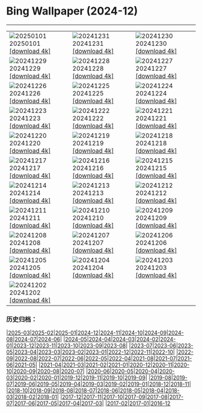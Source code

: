 # Bing Wallpaper (2024-12)
**************

<table><tr><td><img class="wallpaper" src="https://www.bing.com/th?id=OHR.RioNewYear_EN-US7216341802_1920x1080.jpg" alt="20250101"> 20250101 <a href="https://www.bing.com/th?id=OHR.RioNewYear_EN-US7216341802_UHD.jpg">[download 4k]</a></td><td><img class="wallpaper" src="https://www.bing.com/th?id=OHR.MountFieldNP_EN-US6905459745_1920x1080.jpg" alt="20241231"> 20241231 <a href="https://www.bing.com/th?id=OHR.MountFieldNP_EN-US6905459745_UHD.jpg">[download 4k]</a></td><td><img class="wallpaper" src="https://www.bing.com/th?id=OHR.BorobudurBells_EN-US6354350828_1920x1080.jpg" alt="20241230"> 20241230 <a href="https://www.bing.com/th?id=OHR.BorobudurBells_EN-US6354350828_UHD.jpg">[download 4k]</a></td></tr><tr><td><img class="wallpaper" src="https://www.bing.com/th?id=OHR.CoralTurtle_EN-US6100263163_1920x1080.jpg" alt="20241229"> 20241229 <a href="https://www.bing.com/th?id=OHR.CoralTurtle_EN-US6100263163_UHD.jpg">[download 4k]</a></td><td><img class="wallpaper" src="https://www.bing.com/th?id=OHR.LakeBledSnow_EN-US5836531079_1920x1080.jpg" alt="20241228"> 20241228 <a href="https://www.bing.com/th?id=OHR.LakeBledSnow_EN-US5836531079_UHD.jpg">[download 4k]</a></td><td><img class="wallpaper" src="https://www.bing.com/th?id=OHR.MouseholeXmas_EN-US1272999190_1920x1080.jpg" alt="20241227"> 20241227 <a href="https://www.bing.com/th?id=OHR.MouseholeXmas_EN-US1272999190_UHD.jpg">[download 4k]</a></td></tr><tr><td><img class="wallpaper" src="https://www.bing.com/th?id=OHR.ReindeerTrio_EN-US1000272747_1920x1080.jpg" alt="20241226"> 20241226 <a href="https://www.bing.com/th?id=OHR.ReindeerTrio_EN-US1000272747_UHD.jpg">[download 4k]</a></td><td><img class="wallpaper" src="https://www.bing.com/th?id=OHR.SantaSnowglobe_EN-US0704281966_1920x1080.jpg" alt="20241225"> 20241225 <a href="https://www.bing.com/th?id=OHR.SantaSnowglobe_EN-US0704281966_UHD.jpg">[download 4k]</a></td><td><img class="wallpaper" src="https://www.bing.com/th?id=OHR.FestivusCranes_EN-US0396321898_1920x1080.jpg" alt="20241224"> 20241224 <a href="https://www.bing.com/th?id=OHR.FestivusCranes_EN-US0396321898_UHD.jpg">[download 4k]</a></td></tr><tr><td><img class="wallpaper" src="https://www.bing.com/th?id=OHR.CrystalPier_EN-US0086755810_1920x1080.jpg" alt="20241223"> 20241223 <a href="https://www.bing.com/th?id=OHR.CrystalPier_EN-US0086755810_UHD.jpg">[download 4k]</a></td><td><img class="wallpaper" src="https://www.bing.com/th?id=OHR.BavarianWinter_EN-US9813996975_1920x1080.jpg" alt="20241222"> 20241222 <a href="https://www.bing.com/th?id=OHR.BavarianWinter_EN-US9813996975_UHD.jpg">[download 4k]</a></td><td><img class="wallpaper" src="https://www.bing.com/th?id=OHR.SantaClausVillage_EN-US9527661842_1920x1080.jpg" alt="20241221"> 20241221 <a href="https://www.bing.com/th?id=OHR.SantaClausVillage_EN-US9527661842_UHD.jpg">[download 4k]</a></td></tr><tr><td><img class="wallpaper" src="https://www.bing.com/th?id=OHR.SibiuRomania_EN-US9223739756_1920x1080.jpg" alt="20241220"> 20241220 <a href="https://www.bing.com/th?id=OHR.SibiuRomania_EN-US9223739756_UHD.jpg">[download 4k]</a></td><td><img class="wallpaper" src="https://www.bing.com/th?id=OHR.NutcrackerBallet_EN-US8927830113_1920x1080.jpg" alt="20241219"> 20241219 <a href="https://www.bing.com/th?id=OHR.NutcrackerBallet_EN-US8927830113_UHD.jpg">[download 4k]</a></td><td><img class="wallpaper" src="https://www.bing.com/th?id=OHR.ReinefjordenNorway_EN-US8636083241_1920x1080.jpg" alt="20241218"> 20241218 <a href="https://www.bing.com/th?id=OHR.ReinefjordenNorway_EN-US8636083241_UHD.jpg">[download 4k]</a></td></tr><tr><td><img class="wallpaper" src="https://www.bing.com/th?id=OHR.SalzburgSnow_EN-US8262729220_1920x1080.jpg" alt="20241217"> 20241217 <a href="https://www.bing.com/th?id=OHR.SalzburgSnow_EN-US8262729220_UHD.jpg">[download 4k]</a></td><td><img class="wallpaper" src="https://www.bing.com/th?id=OHR.MisurinaLake_EN-US7921587884_1920x1080.jpg" alt="20241216"> 20241216 <a href="https://www.bing.com/th?id=OHR.MisurinaLake_EN-US7921587884_UHD.jpg">[download 4k]</a></td><td><img class="wallpaper" src="https://www.bing.com/th?id=OHR.NorthernHawkOwl_EN-US7592435350_1920x1080.jpg" alt="20241215"> 20241215 <a href="https://www.bing.com/th?id=OHR.NorthernHawkOwl_EN-US7592435350_UHD.jpg">[download 4k]</a></td></tr><tr><td><img class="wallpaper" src="https://www.bing.com/th?id=OHR.ChristmasBudapest_EN-US0865695821_1920x1080.jpg" alt="20241214"> 20241214 <a href="https://www.bing.com/th?id=OHR.ChristmasBudapest_EN-US0865695821_UHD.jpg">[download 4k]</a></td><td><img class="wallpaper" src="https://www.bing.com/th?id=OHR.WildPoinsettia_EN-US8728271702_1920x1080.jpg" alt="20241213"> 20241213 <a href="https://www.bing.com/th?id=OHR.WildPoinsettia_EN-US8728271702_UHD.jpg">[download 4k]</a></td><td><img class="wallpaper" src="https://www.bing.com/th?id=OHR.DolomitesSky_EN-US8624061239_1920x1080.jpg" alt="20241212"> 20241212 <a href="https://www.bing.com/th?id=OHR.DolomitesSky_EN-US8624061239_UHD.jpg">[download 4k]</a></td></tr><tr><td><img class="wallpaper" src="https://www.bing.com/th?id=OHR.CornwallSnow_EN-US8476437458_1920x1080.jpg" alt="20241211"> 20241211 <a href="https://www.bing.com/th?id=OHR.CornwallSnow_EN-US8476437458_UHD.jpg">[download 4k]</a></td><td><img class="wallpaper" src="https://www.bing.com/th?id=OHR.GuanacosChile_EN-US8209106662_1920x1080.jpg" alt="20241210"> 20241210 <a href="https://www.bing.com/th?id=OHR.GuanacosChile_EN-US8209106662_UHD.jpg">[download 4k]</a></td><td><img class="wallpaper" src="https://www.bing.com/th?id=OHR.ReopeningNotreDame_EN-US8084146311_1920x1080.jpg" alt="20241209"> 20241209 <a href="https://www.bing.com/th?id=OHR.ReopeningNotreDame_EN-US8084146311_UHD.jpg">[download 4k]</a></td></tr><tr><td><img class="wallpaper" src="https://www.bing.com/th?id=OHR.NewHavenBridge_EN-US7922266620_1920x1080.jpg" alt="20241208"> 20241208 <a href="https://www.bing.com/th?id=OHR.NewHavenBridge_EN-US7922266620_UHD.jpg">[download 4k]</a></td><td><img class="wallpaper" src="https://www.bing.com/th?id=OHR.HelsinkiDusk_EN-US7738977648_1920x1080.jpg" alt="20241207"> 20241207 <a href="https://www.bing.com/th?id=OHR.HelsinkiDusk_EN-US7738977648_UHD.jpg">[download 4k]</a></td><td><img class="wallpaper" src="https://www.bing.com/th?id=OHR.MonoTufa_EN-US7607210506_1920x1080.jpg" alt="20241206"> 20241206 <a href="https://www.bing.com/th?id=OHR.MonoTufa_EN-US7607210506_UHD.jpg">[download 4k]</a></td></tr><tr><td><img class="wallpaper" src="https://www.bing.com/th?id=OHR.RhinosKenya_EN-US7514650014_1920x1080.jpg" alt="20241205"> 20241205 <a href="https://www.bing.com/th?id=OHR.RhinosKenya_EN-US7514650014_UHD.jpg">[download 4k]</a></td><td><img class="wallpaper" src="https://www.bing.com/th?id=OHR.JaipurFort_EN-US7275752190_1920x1080.jpg" alt="20241204"> 20241204 <a href="https://www.bing.com/th?id=OHR.JaipurFort_EN-US7275752190_UHD.jpg">[download 4k]</a></td><td><img class="wallpaper" src="https://www.bing.com/th?id=OHR.SnowMoose_EN-US6949674639_1920x1080.jpg" alt="20241203"> 20241203 <a href="https://www.bing.com/th?id=OHR.SnowMoose_EN-US6949674639_UHD.jpg">[download 4k]</a></td></tr><tr><td><img class="wallpaper" src="https://www.bing.com/th?id=OHR.IcebergsAntarctica_EN-US6829804691_1920x1080.jpg" alt="20241202"> 20241202 <a href="https://www.bing.com/th?id=OHR.IcebergsAntarctica_EN-US6829804691_UHD.jpg">[download 4k]</a></td><td></td><td></td></tr></table>

### 历史归档：

|[2025-03](/../2025-03/2025-03.md)|[2025-02](/../2025-02/2025-02.md)|[2025-01](/../2025-01/2025-01.md)|[2024-12](/2024-12.md)|[2024-11](/../2024-11/2024-11.md)|[2024-10](/../2024-10/2024-10.md)|[2024-09](/../2024-09/2024-09.md)|[2024-08](/../2024-08/2024-08.md)|[2024-07](/../2024-07/2024-07.md)|[2024-06](/../2024-06/2024-06.md)|
|[2024-05](/../2024-05/2024-05.md)|[2024-04](/../2024-04/2024-04.md)|[2024-03](/../2024-03/2024-03.md)|[2024-02](/../2024-02/2024-02.md)|[2024-01](/../2024-01/2024-01.md)|[2023-12](/../2023-12/2023-12.md)|[2023-11](/../2023-11/2023-11.md)|[2023-10](/../2023-10/2023-10.md)|[2023-09](/../2023-09/2023-09.md)|[2023-08](/../2023-08/2023-08.md)|
|[2023-07](/../2023-07/2023-07.md)|[2023-06](/../2023-06/2023-06.md)|[2023-05](/../2023-05/2023-05.md)|[2023-04](/../2023-04/2023-04.md)|[2023-03](/../2023-03/2023-03.md)|[2023-02](/../2023-02/2023-02.md)|[2023-01](/../2023-01/2023-01.md)|[2022-12](/../2022-12/2022-12.md)|[2022-11](/../2022-11/2022-11.md)|[2022-10](/../2022-10/2022-10.md)|
|[2022-09](/../2022-09/2022-09.md)|[2022-08](/../2022-08/2022-08.md)|[2022-07](/../2022-07/2022-07.md)|[2022-06](/../2022-06/2022-06.md)|[2022-05](/../2022-05/2022-05.md)|[2022-04](/../2022-04/2022-04.md)|[2021-08](/../2021-08/2021-08.md)|[2021-07](/../2021-07/2021-07.md)|[2021-06](/../2021-06/2021-06.md)|[2021-05](/../2021-05/2021-05.md)|
|[2021-04](/../2021-04/2021-04.md)|[2021-03](/../2021-03/2021-03.md)|[2021-02](/../2021-02/2021-02.md)|[2021-01](/../2021-01/2021-01.md)|[2020-12](/../2020-12/2020-12.md)|[2020-11](/../2020-11/2020-11.md)|[2020-10](/../2020-10/2020-10.md)|[2020-09](/../2020-09/2020-09.md)|[2020-08](/../2020-08/2020-08.md)|[2020-07](/../2020-07/2020-07.md)|
|[2020-06](/../2020-06/2020-06.md)|[2020-05](/../2020-05/2020-05.md)|[2020-04](/../2020-04/2020-04.md)|[2020-03](/../2020-03/2020-03.md)|[2020-02](/../2020-02/2020-02.md)|[2020-01](/../2020-01/2020-01.md)|[2019-12](/../2019-12/2019-12.md)|[2019-11](/../2019-11/2019-11.md)|[2019-10](/../2019-10/2019-10.md)|[2019-09](/../2019-09/2019-09.md)|
|[2019-08](/../2019-08/2019-08.md)|[2019-07](/../2019-07/2019-07.md)|[2019-06](/../2019-06/2019-06.md)|[2019-05](/../2019-05/2019-05.md)|[2019-04](/../2019-04/2019-04.md)|[2019-03](/../2019-03/2019-03.md)|[2019-02](/../2019-02/2019-02.md)|[2019-01](/../2019-01/2019-01.md)|[2018-12](/../2018-12/2018-12.md)|[2018-11](/../2018-11/2018-11.md)|
|[2018-10](/../2018-10/2018-10.md)|[2018-09](/../2018-09/2018-09.md)|[2018-08](/../2018-08/2018-08.md)|[2018-07](/../2018-07/2018-07.md)|[2018-06](/../2018-06/2018-06.md)|[2018-05](/../2018-05/2018-05.md)|[2018-04](/../2018-04/2018-04.md)|[2018-03](/../2018-03/2018-03.md)|[2018-02](/../2018-02/2018-02.md)|[2018-01](/../2018-01/2018-01.md)|
|[2017-12](/../2017-12/2017-12.md)|[2017-11](/../2017-11/2017-11.md)|[2017-10](/../2017-10/2017-10.md)|[2017-09](/../2017-09/2017-09.md)|[2017-08](/../2017-08/2017-08.md)|[2017-07](/../2017-07/2017-07.md)|[2017-06](/../2017-06/2017-06.md)|[2017-05](/../2017-05/2017-05.md)|[2017-04](/../2017-04/2017-04.md)|[2017-03](/../2017-03/2017-03.md)|
|[2017-02](/../2017-02/2017-02.md)|[2017-01](/../2017-01/2017-01.md)|[2016-12](/../2016-12/2016-12.md)